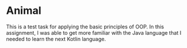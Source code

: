 # Animal

This is a test task for applying the basic principles of OOP. In this assignment, I was able to get more familiar with the Java language that I needed to learn the next Kotlin language.

